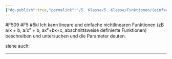 ```yaml
---
{"dg-publish":true,"permalink":"/5. Klasse/5. Klasse/Funktionen/(einfache nicht-)lineare Funktionen beschreiben/"}
---
```


#F509 #F5 #5kl
Ich kann lineare und einfache nichtlinearen Funktionen (zB a⧸x + b, a⧸x² + b, ax²+bx+c, abschnittsweise definierte Funktionen) beschreiben und untersuchen und die Parameter deuten.

siehe auch:
___

